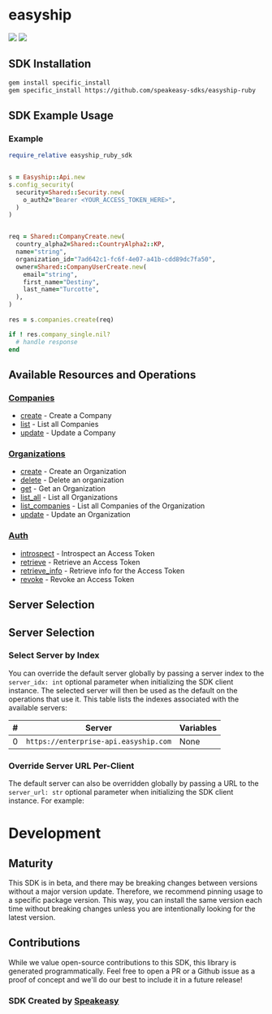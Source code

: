 # easyship

<div align="left">
    <a href="https://speakeasyapi.dev/"><img src="https://custom-icon-badges.demolab.com/badge/-Built%20By%20Speakeasy-212015?style=for-the-badge&logoColor=FBE331&logo=speakeasy&labelColor=545454" /></a>
    <a href="https://github.com/speakeasy-sdks/easyship-ruby.git/actions"><img src="https://img.shields.io/github/actions/workflow/status/speakeasy-sdks/easyship-ruby/speakeasy_sdk_generation.yml?style=for-the-badge" /></a>
    
</div>

<!-- Start SDK Installation [installation] -->
## SDK Installation

```bash
gem install specific_install
gem specific_install https://github.com/speakeasy-sdks/easyship-ruby 
```
<!-- End SDK Installation [installation] -->

<!-- Start SDK Example Usage [usage] -->
## SDK Example Usage

### Example

```ruby
require_relative easyship_ruby_sdk


s = Easyship::Api.new
s.config_security(
  security=Shared::Security.new(
    o_auth2="Bearer <YOUR_ACCESS_TOKEN_HERE>",
  )
)


req = Shared::CompanyCreate.new(
  country_alpha2=Shared::CountryAlpha2::KP,
  name="string",
  organization_id="7ad642c1-fc6f-4e07-a41b-cdd89dc7fa50",
  owner=Shared::CompanyUserCreate.new(
    email="string",
    first_name="Destiny",
    last_name="Turcotte",
  ),
)
    
res = s.companies.create(req)

if ! res.company_single.nil?
  # handle response
end

```
<!-- End SDK Example Usage [usage] -->

<!-- Start Available Resources and Operations [operations] -->
## Available Resources and Operations

### [Companies](docs/sdks/companies/README.md)

* [create](docs/sdks/companies/README.md#create) - Create a Company
* [list](docs/sdks/companies/README.md#list) - List all Companies
* [update](docs/sdks/companies/README.md#update) - Update a Company

### [Organizations](docs/sdks/organizations/README.md)

* [create](docs/sdks/organizations/README.md#create) - Create an Organization
* [delete](docs/sdks/organizations/README.md#delete) - Delete an organization
* [get](docs/sdks/organizations/README.md#get) - Get an Organization
* [list_all](docs/sdks/organizations/README.md#list_all) - List all Organizations
* [list_companies](docs/sdks/organizations/README.md#list_companies) - List all Companies of the Organization
* [update](docs/sdks/organizations/README.md#update) - Update an Organization

### [Auth](docs/sdks/auth/README.md)

* [introspect](docs/sdks/auth/README.md#introspect) - Introspect an Access Token
* [retrieve](docs/sdks/auth/README.md#retrieve) - Retrieve an Access Token
* [retrieve_info](docs/sdks/auth/README.md#retrieve_info) - Retrieve info for the Access Token
* [revoke](docs/sdks/auth/README.md#revoke) - Revoke an Access Token
<!-- End Available Resources and Operations [operations] -->

<!-- Start Server Selection [server] -->
## Server Selection

## Server Selection

### Select Server by Index

You can override the default server globally by passing a server index to the `server_idx: int` optional parameter when initializing the SDK client instance. The selected server will then be used as the default on the operations that use it. This table lists the indexes associated with the available servers:

| # | Server | Variables |
| - | ------ | --------- |
| 0 | `https://enterprise-api.easyship.com` | None |




### Override Server URL Per-Client

The default server can also be overridden globally by passing a URL to the `server_url: str` optional parameter when initializing the SDK client instance. For example:
<!-- End Server Selection [server] -->

<!-- Placeholder for Future Speakeasy SDK Sections -->

# Development

## Maturity

This SDK is in beta, and there may be breaking changes between versions without a major version update. Therefore, we recommend pinning usage
to a specific package version. This way, you can install the same version each time without breaking changes unless you are intentionally
looking for the latest version.

## Contributions

While we value open-source contributions to this SDK, this library is generated programmatically.
Feel free to open a PR or a Github issue as a proof of concept and we'll do our best to include it in a future release!

### SDK Created by [Speakeasy](https://docs.speakeasyapi.dev/docs/using-speakeasy/client-sdks)
